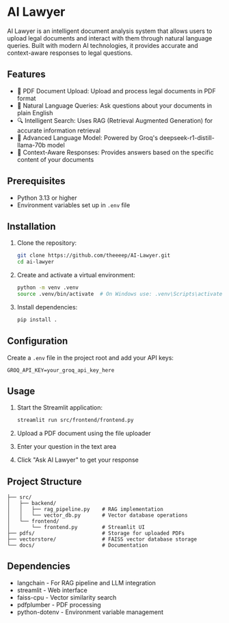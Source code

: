 # AI Lawyer

AI Lawyer is an intelligent document analysis system that allows users to upload legal documents and interact with them through natural language queries. Built with modern AI technologies, it provides accurate and context-aware responses to legal questions.

## Features

- 📄 PDF Document Upload: Upload and process legal documents in PDF format
- 💬 Natural Language Queries: Ask questions about your documents in plain English
- 🔍 Intelligent Search: Uses RAG (Retrieval Augmented Generation) for accurate information retrieval
- 🧠 Advanced Language Model: Powered by Groq's deepseek-r1-distill-llama-70b model
- 🎯 Context-Aware Responses: Provides answers based on the specific content of your documents

## Prerequisites

- Python 3.13 or higher
- Environment variables set up in `.env` file

## Installation

1. Clone the repository:
   ```bash
   git clone https://github.com/theeeep/AI-Lawyer.git
   cd ai-lawyer
   ```

2. Create and activate a virtual environment:
   ```bash
   python -m venv .venv
   source .venv/bin/activate  # On Windows use: .venv\Scripts\activate
   ```

3. Install dependencies:
   ```bash
   pip install .
   ```

## Configuration

Create a `.env` file in the project root and add your API keys:

```env
GROQ_API_KEY=your_groq_api_key_here
```

## Usage

1. Start the Streamlit application:
   ```bash
   streamlit run src/frontend/frontend.py
   ```

2. Upload a PDF document using the file uploader
3. Enter your question in the text area
4. Click "Ask AI Lawyer" to get your response

## Project Structure

```
├── src/
│   ├── backend/
│   │   ├── rag_pipeline.py    # RAG implementation
│   │   └── vector_db.py       # Vector database operations
│   └── frontend/
│       └── frontend.py        # Streamlit UI
├── pdfs/                      # Storage for uploaded PDFs
├── vectorstore/               # FAISS vector database storage
└── docs/                      # Documentation
```

## Dependencies

- langchain - For RAG pipeline and LLM integration
- streamlit - Web interface
- faiss-cpu - Vector similarity search
- pdfplumber - PDF processing
- python-dotenv - Environment variable management


